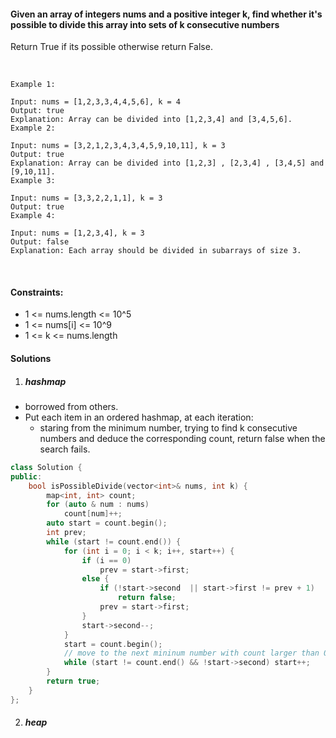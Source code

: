 #### Given an array of integers nums and a positive integer k, find whether it's possible to divide this array into sets of k consecutive numbers
Return True if its possible otherwise return False.

 

```
Example 1:

Input: nums = [1,2,3,3,4,4,5,6], k = 4
Output: true
Explanation: Array can be divided into [1,2,3,4] and [3,4,5,6].
Example 2:

Input: nums = [3,2,1,2,3,4,3,4,5,9,10,11], k = 3
Output: true
Explanation: Array can be divided into [1,2,3] , [2,3,4] , [3,4,5] and [9,10,11].
Example 3:

Input: nums = [3,3,2,2,1,1], k = 3
Output: true
Example 4:

Input: nums = [1,2,3,4], k = 3
Output: false
Explanation: Each array should be divided in subarrays of size 3.
```
 

#### Constraints:

- 1 <= nums.length <= 10^5
- 1 <= nums[i] <= 10^9
- 1 <= k <= nums.length


#### Solutions


1. ##### hashmap

- borrowed from others.
- Put each item in an ordered hashmap, at each iteration:
    - staring from the minimum number, trying to find k consecutive numbers and deduce the corresponding count, return false when the search fails.

```c++
class Solution {
public:
    bool isPossibleDivide(vector<int>& nums, int k) {
        map<int, int> count;
        for (auto & num : nums)
            count[num]++;
        auto start = count.begin();
        int prev;
        while (start != count.end()) {
            for (int i = 0; i < k; i++, start++) {
                if (i == 0)
                    prev = start->first;
                else {
                    if (!start->second  || start->first != prev + 1)
                        return false;
                    prev = start->first;
                }
                start->second--;
            }
            start = count.begin();
            // move to the next mininum number with count larger than 0
            while (start != count.end() && !start->second) start++;
        }
        return true;
    }
};
```


2. ##### heap